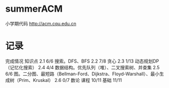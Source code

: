 # summerACM
小学期代码
http://acm.cqu.edu.cn

# 记录
完成情况    知识点
2.1  6/6   搜索。DFS、BFS
2.2  7/8   贪心
2.3  1/13  动态规划DP（记忆化搜索）
2.4  4/4   数据结构。优先队列（堆）、二叉搜索树、并查集
2.5  6/6   图。二分图、最短路（Bellman-Ford、Dijkstra、Floyd-Warshall）、最小生成树（Prim、Kruskal）
2.6  0/7   数论
课程 10/11
基础 11/11
